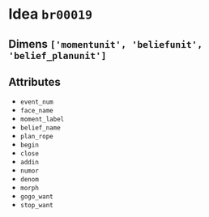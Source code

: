 # Idea `br00019`

## Dimens `['momentunit', 'beliefunit', 'belief_planunit']`

## Attributes
- `event_num`
- `face_name`
- `moment_label`
- `belief_name`
- `plan_rope`
- `begin`
- `close`
- `addin`
- `numor`
- `denom`
- `morph`
- `gogo_want`
- `stop_want`
